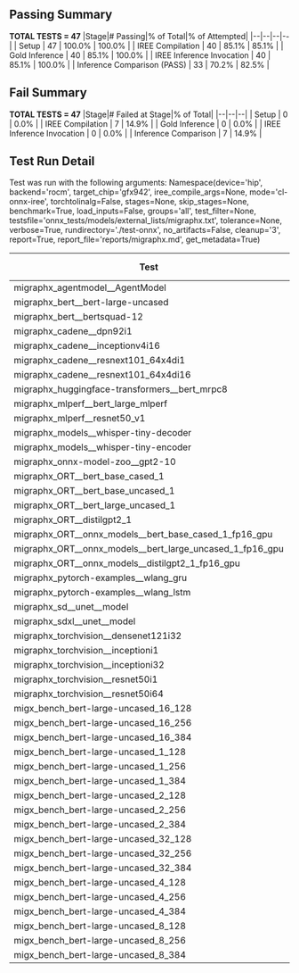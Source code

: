 ## Passing Summary

**TOTAL TESTS = 47**
|Stage|# Passing|% of Total|% of Attempted|
|--|--|--|--|
| Setup | 47 | 100.0% | 100.0% |
| IREE Compilation | 40 | 85.1% | 85.1% |
| Gold Inference | 40 | 85.1% | 100.0% |
| IREE Inference Invocation | 40 | 85.1% | 100.0% |
| Inference Comparison (PASS) | 33 | 70.2% | 82.5% |
## Fail Summary

**TOTAL TESTS = 47**
|Stage|# Failed at Stage|% of Total|
|--|--|--|
| Setup | 0 | 0.0% |
| IREE Compilation | 7 | 14.9% |
| Gold Inference | 0 | 0.0% |
| IREE Inference Invocation | 0 | 0.0% |
| Inference Comparison | 7 | 14.9% |
## Test Run Detail
Test was run with the following arguments:
Namespace(device='hip', backend='rocm', target_chip='gfx942', iree_compile_args=None, mode='cl-onnx-iree', torchtolinalg=False, stages=None, skip_stages=None, benchmark=True, load_inputs=False, groups='all', test_filter=None, testsfile='onnx_tests/models/external_lists/migraphx.txt', tolerance=None, verbose=True, rundirectory='./test-onnx', no_artifacts=False, cleanup='3', report=True, report_file='reports/migraphx.md', get_metadata=True)

| Test | Exit Status | Mean Benchmark Time (ms) | Notes |
|--|--|--|--|
| migraphx_agentmodel__AgentModel | compilation | None | |
| migraphx_bert__bert-large-uncased | PASS | 20.01560033698167 | |
| migraphx_bert__bertsquad-12 | PASS | 19.319933303262268 | |
| migraphx_cadene__dpn92i1 | compilation | None | |
| migraphx_cadene__inceptionv4i16 | PASS | 153.10223239163557 | |
| migraphx_cadene__resnext101_64x4di1 | compilation | None | |
| migraphx_cadene__resnext101_64x4di16 | PASS | 215.22978221118035 | |
| migraphx_huggingface-transformers__bert_mrpc8 | PASS | 7.695683623171424 | |
| migraphx_mlperf__bert_large_mlperf | Numerics | 44.956045729729034 | |
| migraphx_mlperf__resnet50_v1 | PASS | 6.446073049628134 | |
| migraphx_models__whisper-tiny-decoder | PASS | 31.226063896831345 | |
| migraphx_models__whisper-tiny-encoder | Numerics | 54.17013622653217 | |
| migraphx_onnx-model-zoo__gpt2-10 | compilation | None | |
| migraphx_ORT__bert_base_cased_1 | PASS | 112.96819527504137 | |
| migraphx_ORT__bert_base_uncased_1 | PASS | 112.5685288829522 | |
| migraphx_ORT__bert_large_uncased_1 | PASS | 373.4680665462899 | |
| migraphx_ORT__distilgpt2_1 | PASS | 59.84686864475305 | |
| migraphx_ORT__onnx_models__bert_base_cased_1_fp16_gpu | Numerics | 72.77180062762152 | |
| migraphx_ORT__onnx_models__bert_large_uncased_1_fp16_gpu | Numerics | 274.24999100104384 | |
| migraphx_ORT__onnx_models__distilgpt2_1_fp16_gpu | Numerics | 38.902278867011 | |
| migraphx_pytorch-examples__wlang_gru | PASS | 22.67283449570338 | |
| migraphx_pytorch-examples__wlang_lstm | PASS | 12.23920819310021 | |
| migraphx_sd__unet__model | compilation | None | |
| migraphx_sdxl__unet__model | compilation | None | |
| migraphx_torchvision__densenet121i32 | PASS | 71.61086101938659 | |
| migraphx_torchvision__inceptioni1 | PASS | 15.920979460299181 | |
| migraphx_torchvision__inceptioni32 | PASS | 143.19114099877575 | |
| migraphx_torchvision__resnet50i1 | compilation | None | |
| migraphx_torchvision__resnet50i64 | PASS | 189.4214337323016 | |
| migx_bench_bert-large-uncased_16_128 | PASS | 33.43268348983237 | |
| migx_bench_bert-large-uncased_16_256 | PASS | 58.0847772620877 | |
| migx_bench_bert-large-uncased_16_384 | Numerics | 73.36023483270158 | |
| migx_bench_bert-large-uncased_1_128 | PASS | 13.548264650848859 | |
| migx_bench_bert-large-uncased_1_256 | PASS | 13.942922602462417 | |
| migx_bench_bert-large-uncased_1_384 | PASS | 20.19729188399478 | |
| migx_bench_bert-large-uncased_2_128 | PASS | 13.512390826900416 | |
| migx_bench_bert-large-uncased_2_256 | PASS | 13.98222620098465 | |
| migx_bench_bert-large-uncased_2_384 | PASS | 21.59144952505206 | |
| migx_bench_bert-large-uncased_32_128 | PASS | 69.23625106380011 | |
| migx_bench_bert-large-uncased_32_256 | PASS | 104.50267064983821 | |
| migx_bench_bert-large-uncased_32_384 | Numerics | 145.0963590061292 | |
| migx_bench_bert-large-uncased_4_128 | PASS | 15.04564021150514 | |
| migx_bench_bert-large-uncased_4_256 | PASS | 17.59505430139446 | |
| migx_bench_bert-large-uncased_4_384 | PASS | 26.88346549910374 | |
| migx_bench_bert-large-uncased_8_128 | PASS | 20.124089954021787 | |
| migx_bench_bert-large-uncased_8_256 | PASS | 27.941995807923373 | |
| migx_bench_bert-large-uncased_8_384 | PASS | 41.583441563096706 | |
